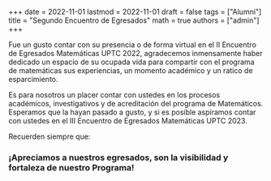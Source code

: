 +++
date      = 2022-11-01
lastmod   = 2022-11-01
draft     = false
tags      = ["Alumni"]
title     = "Segundo Encuentro de Egresados"
math      = true
authors = ["admin"]
+++

Fue un gusto contar con su presencia o de forma virtual en el II Encuentro de Egresados Matemáticas UPTC 2022, agradecemos inmensamente haber dedicado un espacio de su ocupada vida para compartir con el programa de matemáticas sus experiencias, un momento académico y un ratico de esparcimiento.

Es para nosotros un placer contar con ustedes en los procesos académicos, investigativos y de acreditación del programa de Matemáticos. Esperamos que la hayan pasado a gusto, y si es posible aspiramos contar con ustedes en el  III Encuentro de Egresados Matemáticas UPTC 2023.

Recuerden siempre que:

### ¡Apreciamos a nuestros egresados, son la visibilidad y fortaleza de nuestro Programa!



